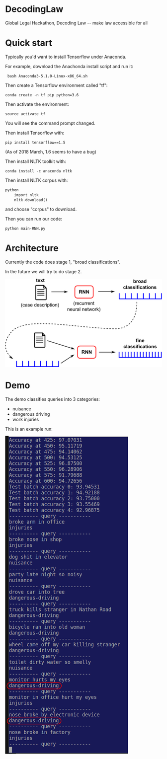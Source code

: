 # DecodingLaw
Global Legal Hackathon, Decoding Law -- make law accessible for all

Quick start
===========

Typically you'd want to install Tensorflow under Anaconda.

For example, download the Anachonda install script and run it:

     bash Anaconda3-5.1.0-Linux-x86_64.sh

Then create a Tensorflow environment called "tf":

    conda create -n tf pip python=3.6

Then activate the environment:

    source activate tf

You will see the command prompt changed.

Then install Tensorflow with:

    pip install tensorflow==1.5

(As of 2018 March, 1.6 seems to have a bug)

Then install NLTK toolkit with:

    conda install -c anaconda nltk

Then install NLTK corpus with:

    python
        import nltk
        nltk.download()

and choose "corpus" to download.

Then you can run our code:

    python main-RNN.py


Architecture
============

Currently the code does stage 1, "broad classifications".

In the future we will try to do stage 2.

![architecture](docs/RNN-2-stage-classification.png)


Demo
====

The demo classifies queries into 3 categories:

* nuisance
* dangerous driving
* work injuries

This is an example run:

![architecture](docs/demo.png)
